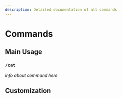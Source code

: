 ```yaml
---
description: Detailed documentation of all commands
---
```


# Commands

## Main Usage

### `/cat`

*info about command here*

## Customization

